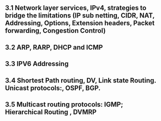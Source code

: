 








## 3.1 Network layer services, IPv4, strategies to bridge the limitations (IP sub netting, CIDR, NAT, Addressing, Options, Extension headers, Packet forwarding, Congestion Control)


## 3.2 ARP, RARP, DHCP and ICMP
## 3.3  IPV6 Addressing

## 3.4 Shortest Path routing, DV, Link state Routing. Unicast protocols:, OSPF, BGP.

## 3.5 Multicast routing protocols: IGMP; Hierarchical Routing , DVMRP
